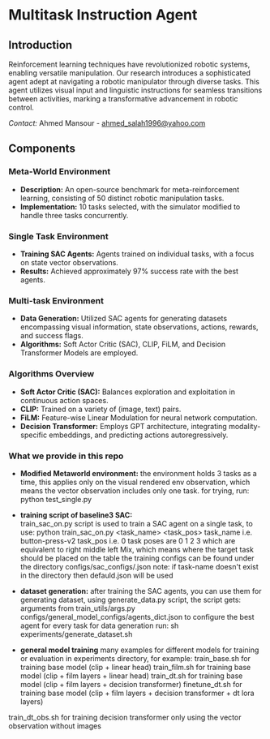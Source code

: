 # Multitask Instruction Agent

## Introduction
Reinforcement learning techniques have revolutionized robotic systems, enabling versatile manipulation. Our research introduces a sophisticated agent adept at navigating a robotic manipulator through diverse tasks. This agent utilizes visual input and linguistic instructions for seamless transitions between activities, marking a transformative advancement in robotic control.

*Contact:* Ahmed Mansour - ahmed_salah1996@yahoo.com


## Components


### Meta-World Environment
- **Description:** An open-source benchmark for meta-reinforcement learning, consisting of 50 distinct robotic manipulation tasks.
- **Implementation:** 10 tasks selected, with the simulator modified to handle three tasks concurrently.

### Single Task Environment
- **Training SAC Agents:** Agents trained on individual tasks, with a focus on state vector observations.
- **Results:** Achieved approximately 97% success rate with the best agents.

### Multi-task Environment
- **Data Generation:** Utilized SAC agents for generating datasets encompassing visual information, state observations, actions, rewards, and success flags.
- **Algorithms:** Soft Actor Critic (SAC), CLIP, FiLM, and Decision Transformer Models are employed.

### Algorithms Overview
- **Soft Actor Critic (SAC):** Balances exploration and exploitation in continuous action spaces.
- **CLIP:** Trained on a variety of (image, text) pairs.
- **FiLM:** Feature-wise Linear Modulation for neural network computation.
- **Decision Transformer:** Employs GPT architecture, integrating modality-specific embeddings, and predicting actions autoregressively.

### What we provide in this repo
- **Modified Metaworld environment:** the environment holds 3 tasks as a time, this applies only on the visual rendered env observation, which means the vector observation includes only one task.
for trying, run: python  test_single.py

- **training script of baseline3 SAC:**  
train_sac_on.py script is used to train a SAC agent on a single task, to use:
python train_sac_on.py <task_name> <task_pos> 
task_name i.e. button-press-v2 
task_pos i.e. 0
task poses are 0 1 2 3 which are equivalent to right middle left Mix, which means where the target task should be placed on the table
the training configs can be found under the directory configs/sac_configs/<task-name>.json 
note: if task-name doesn't exist in the directory then defauld.json will be used

- **dataset generation:**
after training the SAC agents, you can use them for generating dataset, using generate_data.py script, the script gets:
arguments from train_utils/args.py
configs/general_model_configs/agents_dict.json to configure the best agent for every task
for data generation run:
sh experiments/generate_dataset.sh

- **general model training**
many examples for different models for training or evaluation in experiments directory, for example:
train_base.sh  for training base model (clip + linear head)
train_film.sh  for training base model (clip + film layers + linear head)
train_dt.sh    for training base model (clip + film layers + decision transformer)
finetune_dt.sh for training base model (clip + film layers + decision transformer + dt lora layers)

train_dt_obs.sh for training decision transformer only using the vector observation without images

